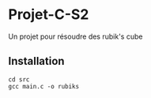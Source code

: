 # Projet-C-S2
Un projet pour résoudre des rubik's cube

## Installation

```shell
cd src
gcc main.c -o rubiks
```